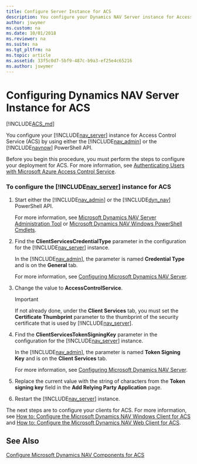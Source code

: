 ```yaml
---
title: Configure Server Instance for ACS
description: You configure your Dynamics NAV Server instance for Access Control Service by using either the Server Admininstration Tool or the PowerShell API. 
author: jswymer
ms.custom: na
ms.date: 10/01/2018
ms.reviewer: na
ms.suite: na
ms.tgt_pltfrm: na
ms.topic: article
ms.assetid: 33f5c0d7-5bf9-487c-b9a3-ef25e4c65216
ms.author: jswymer
---
```

# Configuring Dynamics NAV Server Instance for ACS

[!INCLUDE[ACS_md](includes/ACS_md.md)]

You configure your [!INCLUDE[nav_server](includes/nav_server_md.md)] instance for Access Control Service \(ACS\) by using either the [!INCLUDE[nav_admin](includes/nav_admin_md.md)] or the [!INCLUDE[navnow](includes/navnow_md.md)] PowerShell API.  

 Before you begin this procedure, you must perform the steps to configure your deployment for ACS. For more information, see [Authenticating Users with Microsoft Azure Access Control Service](Authenticating-Users-with-Microsoft-Azure-Access-Control-Service.md).  

### To configure the [!INCLUDE[nav_server](includes/nav_server_md.md)] instance for ACS  

1.  Start either the [!INCLUDE[nav_admin](includes/nav_admin_md.md)] or the [!INCLUDE[dyn_nav](includes/dyn_nav_md.md)] PowerShell API.  

     For more information, see [Microsoft Dynamics NAV Server Administration Tool](Microsoft-Dynamics-NAV-Server-Administration-Tool.md) or [Microsoft Dynamics NAV Windows PowerShell Cmdlets](Microsoft-Dynamics-NAV-Windows-PowerShell-Cmdlets.md).  

2.  Find the **ClientServicesCredentialType** parameter in the configuration for the [!INCLUDE[nav_server](includes/nav_server_md.md)] instance.  

     In the [!INCLUDE[nav_admin](includes/nav_admin_md.md)], the parameter is named **Credential Type** and is on the **General** tab.  

     For more information, see [Configuring Microsoft Dynamics NAV Server](Configuring-Microsoft-Dynamics-NAV-Server.md).  

3.  Change the value to **AccessControlService**.  

    > [!IMPORTANT]  
    >  If not already done, under the **Client Services** tab, you must set the **Certificate Thumbprint** parameter to the thumbprint of the security certificate that is used by [!INCLUDE[nav_server](includes/nav_server_md.md)].  

4.  Find the **ClientServicesTokenSigningKey** parameter in the configuration for the [!INCLUDE[nav_server](includes/nav_server_md.md)] instance.  

     In the [!INCLUDE[nav_admin](includes/nav_admin_md.md)], the parameter is named **Token Signing Key** and is on the **Client Services** tab.  

     For more information, see [Configuring Microsoft Dynamics NAV Server](Configuring-Microsoft-Dynamics-NAV-Server.md).  

5.  Replace the current value with the string of characters from the **Token signing key** field in the **Add Relying Party Application** page.  

6.  Restart the [!INCLUDE[nav_server](includes/nav_server_md.md)] instance.  

 The next steps are to configure your clients for ACS. For more information, see [How to: Configure the Microsoft Dynamics NAV Windows Client for ACS](How-to--Configure-the-Microsoft-Dynamics-NAV-Windows-Client-for-ACS.md) and [How to: Configure the Microsoft Dynamics NAV Web Client for ACS](How-to--Configure-the-Microsoft-Dynamics-NAV-Web-Client-for-ACS.md).  

## See Also  
 [Configure Microsoft Dynamics NAV Components for ACS](Configure-Microsoft-Dynamics-NAV-Components-for-ACS.md)
